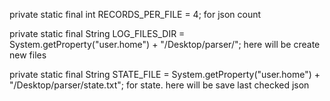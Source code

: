 private static final int RECORDS_PER_FILE = 4; for json count 

private static final String LOG_FILES_DIR = System.getProperty("user.home") + "/Desktop/parser/";  here will be create new files
    
private static final String STATE_FILE = System.getProperty("user.home") + "/Desktop/parser/state.txt";  for state. here will be save last checked json
